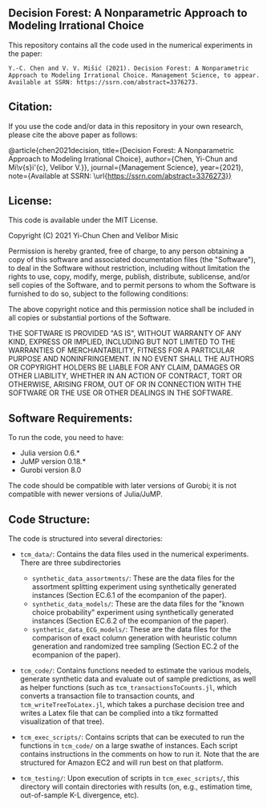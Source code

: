 Decision Forest: A Nonparametric Approach to Modeling Irrational Choice
-------------------------------

This repository contains all the code used in the numerical experiments in the paper:

	Y.-C. Chen and V. V. Mišić (2021). Decision Forest: A Nonparametric Approach to Modeling Irrational Choice. Management Science, to appear.  Available at SSRN: https://ssrn.com/abstract=3376273.

Citation:
---------

If you use the code and/or data in this repository in your own research, please cite the above paper as follows:

@article{chen2021decision,
	title={Decision Forest: A Nonparametric Approach to Modeling Irrational Choice},
	author={Chen, Yi-Chun and Mi\v{s}i\'{c}, Velibor V.}},
	journal={Management Science},
	year={2021},
	note={Available at SSRN: \url{https://ssrn.com/abstract=3376273}}

License:
--------

This code is available under the MIT License.

Copyright (C) 2021 Yi-Chun Chen and Velibor Misic

Permission is hereby granted, free of charge, to any person obtaining a copy
of this software and associated documentation files (the "Software"), to deal
in the Software without restriction, including without limitation the rights
to use, copy, modify, merge, publish, distribute, sublicense, and/or sell
copies of the Software, and to permit persons to whom the Software is
furnished to do so, subject to the following conditions:

The above copyright notice and this permission notice shall be included in all
copies or substantial portions of the Software.

THE SOFTWARE IS PROVIDED "AS IS", WITHOUT WARRANTY OF ANY KIND, EXPRESS OR
IMPLIED, INCLUDING BUT NOT LIMITED TO THE WARRANTIES OF MERCHANTABILITY,
FITNESS FOR A PARTICULAR PURPOSE AND NONINFRINGEMENT. IN NO EVENT SHALL THE
AUTHORS OR COPYRIGHT HOLDERS BE LIABLE FOR ANY CLAIM, DAMAGES OR OTHER
LIABILITY, WHETHER IN AN ACTION OF CONTRACT, TORT OR OTHERWISE, ARISING FROM,
OUT OF OR IN CONNECTION WITH THE SOFTWARE OR THE USE OR OTHER DEALINGS IN THE
SOFTWARE.


Software Requirements:
----------------------

To run the code, you need to have:
+ Julia version 0.6.*
+ JuMP version 0.18.*
+ Gurobi version 8.0

The code should be compatible with later versions of Gurobi; it is not compatible with newer versions of Julia/JuMP.


Code Structure:
---------------

The code is structured into several directories:

+ `tcm_data/`: Contains the data files used in the numerical experiments. There are three subdirectories
  + `synthetic_data_assortments/`: These are the data files for the assortment splitting experiment using synthetically generated instances (Section EC.6.1 of the ecompanion of the paper).
  + `synthetic_data_models/`: These are the data files for the "known choice probability" experiment using synthetically generated instances (Section EC.6.2 of the ecompanion of the paper).
  + `synthetic_data_ECG_models/`: These are the data files for the comparison of exact column generation with heuristic column generation and randomized tree sampling (Section EC.2 of the ecompanion of the paper).


+ `tcm_code/`: Contains functions needed to estimate the various models, generate synthetic data and evaluate out of sample predictions, as well as helper functions (such as `tcm_transactionsToCounts.jl`, which converts a transaction file to transaction counts, and `tcm_writeTreeToLatex.jl`, which takes a purchase decision tree and writes a Latex file that can be complied into a tikz formatted visualization of that tree).


+ `tcm_exec_scripts/`: Contains scripts that can be executed to run the functions in `tcm_code/` on a large swathe of instances. Each script contains instructions in the comments on how to run it. Note that the are structured for Amazon EC2 and will run best on that platform.


+ `tcm_testing/`: Upon execution of scripts in `tcm_exec_scripts/`, this directory will contain directories with results (on, e.g., estimation time, out-of-sample K-L divergence, etc).

